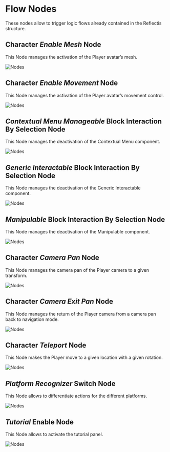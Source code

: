 ﻿---
sidebar_position: 3
---

# Flow Nodes

These nodes allow to trigger logic flows already contained in the Reflectis structure.

## Character *Enable Mesh* Node

This Node manages the activation of the Player avatar’s mesh.

![Nodes](/img/flow-nodes1.png)

## Character *Enable Movement* Node

This Node manages the activation of the Player avatar’s movement control.

![Nodes](/img/flow-nodes2.png)

## *Contextual Menu Manageable* Block Interaction By Selection Node

This Node manages the deactivation of the Contextual Menu component.

![Nodes](/img/flow-nodes3.png)

## *Generic Interactable* Block Interaction By Selection Node

This Node manages the deactivation of the Generic Interactable component. 

![Nodes](/img/flow-nodes4.png)

## *Manipulable* Block Interaction By Selection Node

This Node manages the deactivation of the Manipulable component.

![Nodes](/img/flow-nodes5.png)

## Character *Camera Pan* Node

This Node manages the camera pan of the Player camera to a given transform.

![Nodes](/img/flow-nodes6.png)

## Character *Camera Exit Pan* Node

This Node manages the return of the Player camera from a camera pan back to navigation mode.

![Nodes](/img/flow-nodes7.png)

## Character *Teleport* Node

This Node makes the Player move to a given location with a given rotation.

![Nodes](/img/flow-nodes8.png)

## *Platform Recognizer* Switch Node

This Node allows to differentiate actions for the different platforms. 

![Nodes](/img/flow-nodes9.png)

## *Tutorial* Enable Node

This Node allows to activate the tutorial panel.

![Nodes](/img/flow-nodes10.png)